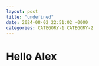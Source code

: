 ```yaml
---
layout: post
title: "undefined"
date: 2024-08-02 22:51:02 -0000
categories: CATEGORY-1 CATEGORY-2
---
```


# Hello Alex
